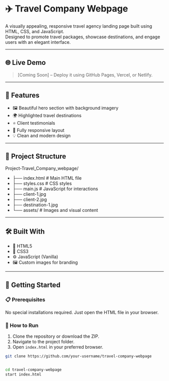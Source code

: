 # ✈️ Travel Company Webpage

A visually appealing, responsive travel agency landing page built using HTML, CSS, and JavaScript.  
Designed to promote travel packages, showcase destinations, and engage users with an elegant interface.

---

## 🌐 Live Demo

> [Coming Soon] – Deploy it using GitHub Pages, Vercel, or Netlify.

---

## 📌 Features

- 🖼️ Beautiful hero section with background imagery
- 🌍 Highlighted travel destinations
- ⭐ Client testimonials
- 📱 Fully responsive layout
- 💡 Clean and modern design

---

## 📂 Project Structure

Project-Travel_Company_webpage/ 
- ├── index.html   # Main HTML file 
- ├── styles.css   # CSS styles 
- ├── main.js      # JavaScript for interactions 
- ├── client-1.jpg 
- ├── client-2.jpg 
- ├── destination-1.jpg 
- └── assets/      # Images and visual content 


---

## 🛠️ Built With

- 🧱 HTML5
- 🎨 CSS3
- ⚙️ JavaScript (Vanilla)
- 🖼️ Custom images for branding

---

## 🚀 Getting Started

### 📋 Prerequisites

No special installations required. Just open the HTML file in your browser.

### 🔧 How to Run

1. Clone the repository or download the ZIP.
2. Navigate to the project folder.
3. Open `index.html` in your preferred browser.

```bash
git clone https://github.com/your-username/travel-company-webpage


cd travel-company-webpage
start index.html